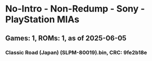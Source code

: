 # No-Intro - Non-Redump - Sony - PlayStation MIAs
## Games: 1, ROMs: 1, as of 2025-06-05

### Classic Road (Japan) (SLPM-80019).bin, CRC: 9fe2b18e
